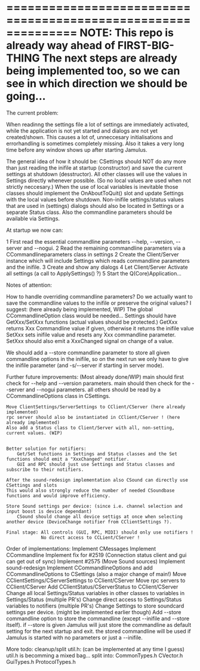 ==============================================================
 NOTE: This repo is already way ahead of FIRST-BIG-THING
       The next steps are already being implemented too,
	   so we can see in which direction we should be going...
==============================================================


The current problem:

When readinng the settings file a lot of settings are immediately activated, while the application is not yet started and dialogs are not yet created/shown.
This causes a lot of, unneccesary initialisations and errorhandling is sometimes completely missing.
Also it takes a very long time before any window shows up after starting Jamulus.


The general idea of how it should be:
	CSettings should NOT do any more than just reading the inifile at startup (constructor) and save the current settings at shutdown (desstructor).
	All other classes will use the values in Settings directly whenever possible. (So no local values are used when not strictly neccesary.)
	When the use of local variables is inevitable those classes should implement the OnAboutToQuit() slot and update Settings with the local values before shutdown.
	Non-inifile settings/status values that are used in (settings) dialogs should also be located in Settings or a separate Status class.
	Also the commandline parameters should be available via Settings.


At startup we now can:

1 First read the essential commandline parameters --help, --version, --server and --nogui.
2 Read the remaining commandline parameters via a CCommandlineparameters class in settings
2 Create the Client/Server instance which will include Settings which reads commandline parameters and the inifile.
3 Create and show any dialogs
4 Let Client/Server Activate all settings (a call to ApplySettings() ?)
5 Start the Q(Core)Application...


Notes of attention:

How to handle overriding commandline parameters?
    Do we actually want to save the commandline values to the inifile or preserve the original values?
    I suggest: (here already being implemented, WIP)
        The global CCommandlineOption class would be needed... 
        Settings should have GetXxx/SetXxx functions (actual values should be protected.)
        GetXxx returns Xxx Commandline value if given, otherwise it returns the inifile value
        SetXxx sets inifile value and resets any Xxx commandline parameter. 
        SetXxx should also emit a XxxChanged signal on change of a value.


We should add a --store commandline parameter to store all given commandline options in the inifile, 
    so on the next run we only have to give the inifile parameter (and -s/--server if starting in server mode).

Further future improvements: (Most already done/WIP)
	main should first check for --help and --version parameters.
	main should then check for the --server and --nogui parameters.
	all others should be read by a CCommandlineOptions class in CSettings.

	Move ClientSettings/ServerSettings to CClient/CServer (here already implemented)
	rpc server should also be instantiated in CClient/CServer ! (here already implemented)
	Also add a Status class to Client/Server with all, non-setting, current values. (WIP)


	Better solution for notifiers:
		Get/Set functions in Settings and Status classes and the Set functions should emit a "XxxChanged" notifier.
		GUI and RPC should just use Settings and Status classes and subscribe to their notifiers.

	After the sound-redesign implementation also CSound can directly use CSettings and slots
	This would also strongly reduce the number of needed CSoundbase functions and would improve efficiency.

	Store Sound settings per device: (since i.e. channel selection and input boost is device dependant)
		CSound should change all device settigs at once when selecting another device (DeviceChange notifier from CClientSettings ?).

	Final stage: All controls (GUI, RPC, MIDI) should only use notifiers !
	             No direct access to CCLient/CServer !


Order of implementations:
	Implement CMessages
	Implement CCommandline
	Implement fix for #2519 (Connection status client and gui can get out of sync)
	Implement #2575 (Move Sound sources)
	Implement sound-redesign
	Implement CCommandlineOptions and add CCommandlineOptions to CSettings (also a major change of main!)
	Move CClientSettings/CServerSettings to CClient/CServer
	Move rpc servers to CClient/CServer
	Add CClientStatus/CServerStatus to CClient/CServer
	Change all local Settings/Status variables in other classes to variables in Settings/Status (multiple PR's)
	Change direct access to Settings/Status variables to notifiers (multiple PR's)
	Change Settings to store soundcard settings per device. (might be implemented earlier though)
	Add --store commandline option to store the commandline (except --inifile and --store itself).
		if --store is given Jamulus will just store the commandline as default setting for the next startup and exit.
		the stored commandline will be used if Jamulus is started with no parameters or just a --inifile.

More todo:
	cleanup/split util.h: (can be implemented at any time I guess)
		util.h is becomming a mixed bag...
		split into:
			CommonTypes.h
			CVector.h
			GuiTypes.h
			ProtocolTypes.h



